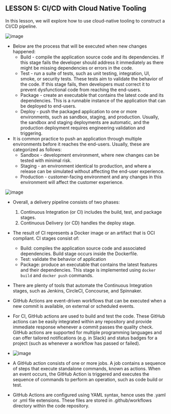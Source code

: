 ## LESSON 5: CI/CD with Cloud Native Tooling
In this lesson, we will explore how to use cloud-native tooling to construct a CI/CD pipeline.

![image](https://user-images.githubusercontent.com/13144571/126181528-420cf3ae-067a-456f-a45a-d5470f34ef5c.png)

- Below are the process that will be executed when new changes happened:
  - Build - compile the application source code and its dependencies. If this stage fails the developer should address it immediately as there might be missing dependencies or errors in the code.
  - Test - run a suite of tests, such as unit testing, integration, UI, smoke, or security tests. These tests aim to validate the behavior of the code. If this stage fails, then developers must correct it to prevent dysfunctional code from reaching the end-users.
  - Package - create an executable that contains the latest code and its dependencies. This is a runnable instance of the application that can be deployed to end-users.
  - Deploy - push the packaged application to one or more environments, such as sandbox, staging, and production. Usually, the sandbox and staging deployments are automatic, and the production deployment requires engineering validation and triggering.
- It is common practice to push an application through multiple environments before it reaches the end-users. Usually, these are categorized as follows:
  - Sandbox - development environment, where new changes can be tested with minimal risk.
  - Staging - an environment identical to production, and where a release can be simulated without affecting the end-user experience.
  - Production - customer-facing environment and any changes in this environment will affect the customer experience.

![image](https://user-images.githubusercontent.com/13144571/126182754-203c3b29-70b0-4ea3-8449-7bf908f8d923.png)

- Overall, a delivery pipeline consists of two phases:
  1. Continuous Integration (or CI) includes the build, test, and package stages.
  2. Continuous Delivery (or CD) handles the deploy stage.

- The result of CI represents a Docker image or an artifact that is OCI compliant. CI stages consist of:
  - Build: compiles the application source code and associated dependencies. Build stage occurs inside the Dockerfile.
  - Test: validate the behavior of application
  - Package: produce an executable that contains the latest features and their dependencies. This stage is implemented using `docker build` and `docker push` commands.

- There are plenty of tools that automate the Continuous Integration stages, such as Jenkins, CircleCI, Concourse, and Spinnaker.
- GitHub Actions are event-driven workflows that can be executed when a new commit is available, on external or scheduled events.
- For CI, GitHub actions are used to build and test the code. These GitHub actions can be easily integrated within any repository and provide immediate response whenever a commit passes the quality check. GitHub actions are supported for multiple programming languages and can offer tailored notifications (e.g. in Slack) and status badges for a project (such as whenever a workflow has passed or failed).
- ![image](https://user-images.githubusercontent.com/13144571/126334718-e78dc278-9368-4e3e-b95f-eda90d91d6f9.png)
- A GitHub action consists of one or more jobs. A job contains a sequence of steps that execute standalone commands, known as actions. When an event occurs, the GitHub Action is triggered and executes the sequence of commands to perform an operation, such as code build or test.
- GitHub Actions are configured using YAML syntax, hence uses the .yaml or .yml file extensions. These files are stored in .github/workflows directory within the code repository.
